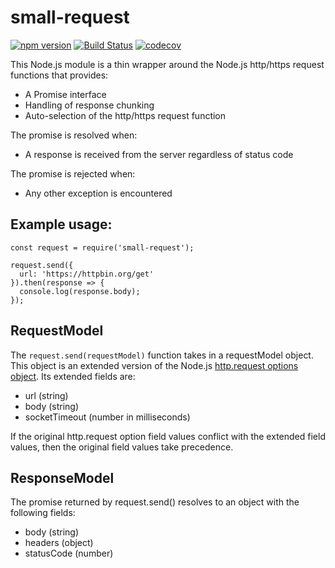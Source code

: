 # small-request

[![npm version](https://badge.fury.io/js/small-request.svg)](https://badge.fury.io/js/small-request) [![Build Status](https://travis-ci.org/tonybadguy/small-request.svg?branch=master)](https://travis-ci.org/tonybadguy/small-request) [![codecov](https://codecov.io/gh/tonybadguy/small-request/branch/master/graph/badge.svg)](https://codecov.io/gh/tonybadguy/small-request)

This Node.js module is a thin wrapper around the Node.js http/https request functions that provides:
* A Promise interface
* Handling of response chunking
* Auto-selection of the http/https request function

The promise is resolved when:
* A response is received from the server regardless of status code

The promise is rejected when:
* Any other exception is encountered

## Example usage:

```
const request = require('small-request');

request.send({
  url: 'https://httpbin.org/get'
}).then(response => {
  console.log(response.body);
});
```

## RequestModel
The ```request.send(requestModel)``` function takes in a requestModel object. This object is an extended version of the Node.js [http.request options object](https://nodejs.org/api/http.html#http_http_request_options_callback). Its extended fields are:
* url (string)
* body (string)
* socketTimeout (number in milliseconds)

If the original http.request option field values conflict with the extended field values, then the original field values take precedence.

## ResponseModel
The promise returned by request.send() resolves to an object with the following fields:
* body (string)
* headers (object)
* statusCode (number)
